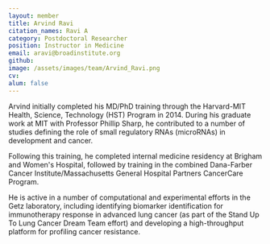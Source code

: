 ```yaml
---
layout: member
title: Arvind Ravi
citation_names: Ravi A
category: Postdoctoral Researcher
position: Instructor in Medicine
email: aravi@broadinstitute.org
github: 
image: /assets/images/team/Arvind_Ravi.png
cv:
alum: false
---
```


Arvind initially completed his MD/PhD training through the Harvard-MIT Health, Science, Technology (HST) Program in 2014. During his graduate work at MIT with Professor Phillip Sharp, he contributed to a number of studies defining the role of small regulatory RNAs (microRNAs) in development and cancer.

Following this training, he completed internal medicine residency at Brigham and Women's Hospital, followed by training in the combined Dana-Farber Cancer Institute/Massachusetts General Hospital Partners CancerCare Program.

He is active in a number of computational and experimental efforts in the Getz laboratory, including identifying biomarker identification for immunotherapy response in advanced lung cancer (as part of the Stand Up To Lung Cancer Dream Team effort) and developing a high-throughput platform for profiling cancer resistance.
